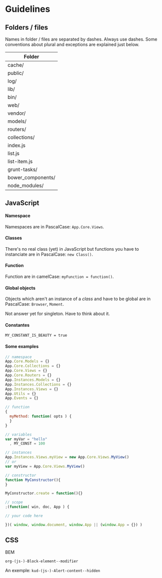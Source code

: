 # Guidelines

## Folders / files

Names in folder / files are separated by dashes. Always use dashes. Some conventions about plural and exceptions are explained just below.

Folder |
---|
cache/ |
public/ |
log/ |
lib/ |
bin/ |
web/ |
vendor/ |
models/ |
routers/ |
collections/ |
index.js |
list.js |
list-item.js |
grunt-tasks/ |
bower_components/ |
node_modules/ |


## JavaScript

#### Namespace

Namespaces are in PascalCase: ```App.Core.Views```.

#### Classes

There's no real class (yet) in JavaScript but functions you have to instanciate are in PascalCase: ```new Class()```.

#### Function

Function are in camelCase: ```myFunction = function()```.

#### Global objects

Objects which aren't an instance of a _class_ and have to be global are in PascalCase: ```Browser```, ```Moment```.

Not answer yet for singleton. Have to think about it.

#### Constantes

```MY_CONSTANT_IS_BEAUTY = true```

#### Some examples

```javascript
// namespace
App.Core.Models = {}
App.Core.Collections = {}
App.Core.Views = {}
App.Core.Routers = {}
App.Instances.Models = {}
App.Instances.Collections = {}
App.Instances.Views = {}
App.Utils = {}
App.Events = {}

// function
{
  myMethod: function( opts ) {
  }
}

// variables
var myVar = "hello"
  , MY_CONST = 100

// instances
App.Instances.Views.myView = new App.Core.Views.MyView()
// or
var myView = App.Core.Views.MyView()

// constructor
function MyConstructor(){
}

MyConstructor.create = function(){}

// scope
;(function( win, doc, App ) {

// your code here

})( window, window.document, window.App || (window.App = {}) )

```

## CSS

BEM

```
org-(js-)-Block-element--modifier
```

An exemple: ```kud-(js-)-Alert-content--hidden```
